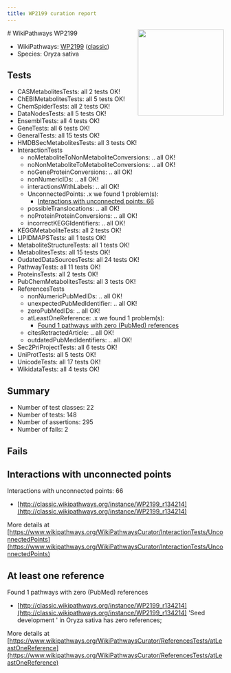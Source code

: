 ```yaml
---
title: WP2199 curation report
---
```


<img style="float: right; width: 200px" src="https://upload.wikimedia.org/wikipedia/commons/thumb/8/83/Wplogo_with_text_500.png/640px-Wplogo_with_text_500.png" />
# WikiPathways WP2199

* WikiPathways: [WP2199](https://wikipathways.org/pathways/WP2199) ([classic](https://classic.wikipathways.org/instance/WP2199))
* Species: Oryza sativa
## Tests
* CASMetabolitesTests: all 2 tests OK!
* ChEBIMetabolitesTests: all 5 tests OK!
* ChemSpiderTests: all 2 tests OK!
* DataNodesTests: all 5 tests OK!
* EnsemblTests: all 4 tests OK!
* GeneTests: all 6 tests OK!
* GeneralTests: all 15 tests OK!
* HMDBSecMetabolitesTests: all 3 tests OK!
* InteractionTests
    * noMetaboliteToNonMetaboliteConversions: .. all OK!
    * noNonMetaboliteToMetaboliteConversions: .. all OK!
    * noGeneProteinConversions: .. all OK!
    * nonNumericIDs: .. all OK!
    * interactionsWithLabels: .. all OK!
    * UnconnectedPoints: .x we found 1 problem(s):
        * [Interactions with unconnected points: 66](#7f1d4118)
    * possibleTranslocations: .. all OK!
    * noProteinProteinConversions: .. all OK!
    * incorrectKEGGIdentifiers: .. all OK!
* KEGGMetaboliteTests: all 2 tests OK!
* LIPIDMAPSTests: all 1 tests OK!
* MetaboliteStructureTests: all 1 tests OK!
* MetabolitesTests: all 15 tests OK!
* OudatedDataSourcesTests: all 24 tests OK!
* PathwayTests: all 11 tests OK!
* ProteinsTests: all 2 tests OK!
* PubChemMetabolitesTests: all 3 tests OK!
* ReferencesTests
    * nonNumericPubMedIDs: .. all OK!
    * unexpectedPubMedIdentifier: .. all OK!
    * zeroPubMedIDs: .. all OK!
    * atLeastOneReference: .x we found 1 problem(s):
        * [Found 1 pathways with zero (PubMed) references](#d0a459f0)
    * citesRetractedArticle: .. all OK!
    * outdatedPubMedIdentifiers: .. all OK!
* Sec2PriProjectTests: all 6 tests OK!
* UniProtTests: all 5 tests OK!
* UnicodeTests: all 17 tests OK!
* WikidataTests: all 4 tests OK!


## Summary

* Number of test classes: 22
* Number of tests: 148
* Number of assertions: 295
* Number of fails: 2

## Fails

<a name="7f1d4118" />

## Interactions with unconnected points

Interactions with unconnected points: 66

* [http://classic.wikipathways.org/instance/WP2199_r134214](http://classic.wikipathways.org/instance/WP2199_r134214)


More details at [https://www.wikipathways.org/WikiPathwaysCurator/InteractionTests/UnconnectedPoints](https://www.wikipathways.org/WikiPathwaysCurator/InteractionTests/UnconnectedPoints)

<a name="d0a459f0" />

## At least one reference

Found 1 pathways with zero (PubMed) references

* [http://classic.wikipathways.org/instance/WP2199_r134214](http://classic.wikipathways.org/instance/WP2199_r134214) 'Seed development ' in Oryza sativa has zero references; 


More details at [https://www.wikipathways.org/WikiPathwaysCurator/ReferencesTests/atLeastOneReference](https://www.wikipathways.org/WikiPathwaysCurator/ReferencesTests/atLeastOneReference)

